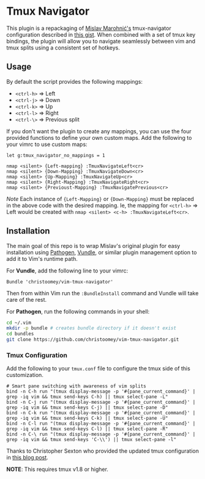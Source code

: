 # Tmux Navigator

This plugin is a repackaging of [Mislav Marohnić's][] tmux-navigator
configuration described in [this gist][]. When combined with a set of tmux
key bindings, the plugin will allow you to navigate seamlessly between
vim and tmux splits using a consistent set of hotkeys.

## Usage

By default the script provides the following mappings:

- `<ctrl-h>` => Left
- `<ctrl-j>` => Down
- `<ctrl-k>` => Up
- `<ctrl-l>` => Right
- `<ctrl-\>` => Previous split

If you don't want the plugin to create any mappings, you can use the four
provided functions to define your own custom maps. Add the following to your
vimrc to use custom maps:

``` vim
let g:tmux_navigator_no_mappings = 1

nmap <silent> {Left-mapping} :TmuxNavigateLeft<cr>
nmap <silent> {Down-Mapping} :TmuxNavigateDown<cr>
nmap <silent> {Up-Mapping} :TmuxNavigateUp<cr>
nmap <silent> {Right-Mapping} :TmuxNavigateRight<cr>
nmap <silent> {Previoust-Mapping} :TmuxNavigatePrevious<cr>
```

*Note* Each instance of `{Left-Mapping}` or `{Down-Mapping}` must be replaced
in the above code with the desired mapping. Ie, the mapping for `<ctrl-h>` =>
Left would be created with `nmap <silent> <c-h> :TmuxNavigateLeft<cr>`.

## Installation

The main goal of this repo is to wrap Mislav's original plugin for easy
installation using [Pathogen][], [Vundle][], or similar plugin management
option to add it to Vim's runtime path.

For **Vundle**, add the following line to your vimrc:

``` vim
Bundle 'christoomey/vim-tmux-navigator'
```

Then from within Vim run the `:BundleInstall` command and Vundle will take care
of the rest.

For **Pathogen**, run the following commands in your shell:

``` bash
cd ~/.vim
mkdir -p bundle # creates bundle directory if it doesn't exist
cd bundles
git clone https://github.com/christoomey/vim-tmux-navigator.git
```
### Tmux Configuration

Add the following to your `tmux.conf` file to configure the tmux side of
this customization.

``` tmux
# Smart pane switching with awareness of vim splits
bind -n C-h run "(tmux display-message -p '#{pane_current_command}' | grep -iq vim && tmux send-keys C-h) || tmux select-pane -L"
bind -n C-j run "(tmux display-message -p '#{pane_current_command}' | grep -iq vim && tmux send-keys C-j) || tmux select-pane -D"
bind -n C-k run "(tmux display-message -p '#{pane_current_command}' | grep -iq vim && tmux send-keys C-k) || tmux select-pane -U"
bind -n C-l run "(tmux display-message -p '#{pane_current_command}' | grep -iq vim && tmux send-keys C-l) || tmux select-pane -R"
bind -n C-\ run "(tmux display-message -p '#{pane_current_command}' | grep -iq vim && tmux send-keys 'C-\\') || tmux select-pane -l"
```

Thanks to Christopher Sexton who provided the updated tmux configuration in
[this blog post][].

**NOTE**: This requires tmux v1.8 or higher.

[this gist]: https://gist.github.com/mislav/5189704
[Mislav Marohnić's]: http://mislav.uniqpath.com/
[Pathogen]: https://github.com/tpope/vim-pathogen
[Vundle]: https://github.com/gmarik/vundle
[this blog post]: http://www.codeography.com/2013/06/19/navigating-vim-and-tmux-splits
